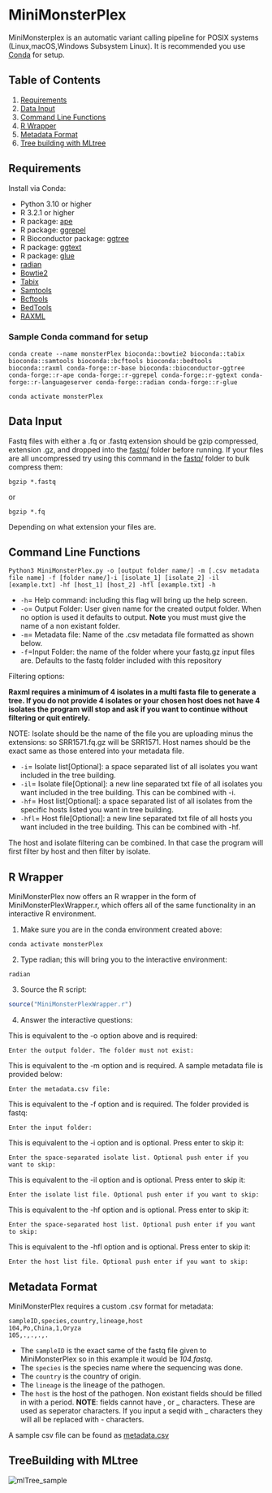 # MiniMonsterPlex
MiniMonsterplex is an automatic variant calling pipeline for POSIX systems (Linux,macOS,Windows Subsystem Linux). It is recommended you use [Conda](https://docs.anaconda.com/miniconda/install/#quick-command-line-install) for setup.

## Table of Contents
1. [Requirements](https://github.com/TrStans606/MiniMonsterPlex/blob/main/README.md#requirements)
2. [Data Input](https://github.com/TrStans606/MiniMonsterPlex/blob/main/README.md#data-input)
3. [Command Line Functions](https://github.com/TrStans606/MiniMonsterPlex/blob/main/README.md#command-line-functions)
4. [R Wrapper](https://github.com/TrStans606/MiniMonsterPlex/tree/main#r-wrapper)
5. [Metadata Format](https://github.com/TrStans606/MiniMonsterPlex/tree/main#metadata-format)
6. [Tree building with MLtree](https://github.com/TrStans606/MiniMonsterPlex/tree/main#treebuilding-with-mltree)

## Requirements 
Install via Conda:
* Python 3.10 or higher
* R 3.2.1 or higher
* R package: [ape](https://cran.r-project.org/web/packages/ape/index.html)
* R package: [ggrepel](https://cran.r-project.org/web/packages/ggrepel/index.html)
* R Bioconductor package: [ggtree](https://bioconductor.org/packages/release/bioc/html/ggtree.html)
* R package: [ggtext](https://cran.r-project.org/web/packages/ggtext/index.html)
* R package: [glue](https://cran.r-project.org/web/packages/glue/index.html)
* [radian](https://anaconda.org/conda-forge/radian)
* [Bowtie2](https://anaconda.org/bioconda/bowtie2)
* [Tabix](https://anaconda.org/bioconda/tabix)
* [Samtools](https://anaconda.org/bioconda/samtools)
* [Bcftools](https://anaconda.org/bioconda/bcftools)
* [BedTools](https://anaconda.org/bioconda/bedtools)
* [RAXML](https://anaconda.org/bioconda/raxml)

### Sample Conda command for setup
```shell
conda create --name monsterPlex bioconda::bowtie2 bioconda::tabix bioconda::samtools bioconda::bcftools bioconda::bedtools bioconda::raxml conda-forge::r-base bioconda::bioconductor-ggtree conda-forge::r-ape conda-forge::r-ggrepel conda-forge::r-ggtext conda-forge::r-languageserver conda-forge::radian conda-forge::r-glue
```
```shell
conda activate monsterPlex
```

## Data Input
Fastq files with either a .fq or .fastq extension should be gzip compressed, extension .gz, and dropped into the [fastq/](fastq) folder before running. If your files are all uncompressed try using this command in the [fastq/](fastq) folder to bulk compress them:
```
bgzip *.fastq
```
or
```
bgzip *.fq
```
Depending on what extension your files are.

## Command Line Functions
```
Python3 MiniMonsterPlex.py -o [output folder name/] -m [.csv metadata file name] -f [folder name/]-i [isolate_1] [isolate_2] -il [example.txt] -hf [host_1] [host_2] -hfl [example.txt] -h
```
+ ```-h```= Help command: including this flag will bring up the help screen.
+ ```-o```= Output Folder: User given name for the created output folder. When no option is used it defaults to output. **Note** you must must give the name of a non existant folder.
+ ```-m```= Metadata file: Name of the .csv metadata file formatted as shown below.
+ ```-f```=Input Folder: the name of the folder where your fastq.gz input files are. Defaults to the fastq folder included with this repository

Filtering options:

**Raxml requires a minimum of 4 isolates in a multi fasta file to generate a tree. If you do not provide 4 isolates or your chosen host does not have 4 isolates the program will stop and ask if you want to continue without filtering or quit entirely.**

NOTE: Isolate should be the name of the file you are uploading minus the extensions: so SRR1571.fq.gz will be SRR1571. Host names should be the exact same as those entered into your metadata file.

+ ```-i```= Isolate list[Optional]: a space separated list of all isolates you want included in the tree building. 
+ ```-il```= Isolate file[Optional]: a new line separated txt file of all isolates you want included in the tree building. This can be combined with -i.
+ ```-hf```= Host list[Optional]: a space separated list of all isolates from the specific hosts listed you want in tree building.
+ ```-hfl```= Host file[Optional]: a new line separated txt file of all hosts you want included in the tree building. This can be combined with -hf.

The host and isolate filtering can be combined. In that case the program will first filter by host and then filter by isolate.

## R Wrapper

MiniMonsterPlex now offers an R wrapper in the form of MiniMonsterPlexWrapper.r, which offers all of the same functionality in an interactive R environment. 

1. Make sure you are in the conda environment created above:

```shell
conda activate monsterPlex
```

2. Type radian; this will bring you to the interactive environment:

```shell
radian
```

3. Source the R script:

```r
source("MiniMonsterPlexWrapper.r")
```

4. Answer the interactive questions:

This is equivalent to the -o option above and is required:

```Enter the output folder. The folder must not exist: ```

This is equivalent to the -m option and is required. A sample metadata file is provided below:

```Enter the metadata.csv file: ```

This is equivalent to the -f option and is required. The folder provided is fastq:

```Enter the input folder: ```

This is equivalent to the -i option and is optional. Press enter to skip it:

```Enter the space-separated isolate list. Optional push enter if you want to skip:```

This is equivalent to the -il option and is optional. Press enter to skip it:

```Enter the isolate list file. Optional push enter if you want to skip: ```

This is equivalent to the -hf option and is optional. Press enter to skip it:

```Enter the space-separated host list. Optional push enter if you want to skip: ```

This is equivalent to the -hfl option and is optional. Press enter to skip it:

```Enter the host list file. Optional push enter if you want to skip: ```

## Metadata Format

MiniMonsterPlex requires a custom .csv format for metadata:
```
sampleID,species,country,lineage,host
104,Po,China,1,Oryza
105,.,.,.,.
```
* The ```sampleID``` is the exact same of the fastq file given to MiniMonsterPlex so in this example it would be *104.fastq*.
* The ```species``` is the species name where the sequencing was done.
* The ```country``` is the country of origin.
* The ```lineage``` is the lineage of the pathogen.
* The ```host``` is the host of the pathogen.
Non existant fields should be filled in with a period.
**NOTE**: fields cannot have , or _ characters. These are used as seperator characters. If you input a seqid with _ characters they will all be replaced with - characters. 

A sample csv file can be found as [metadata.csv](metadata.csv)

## TreeBuilding with MLtree

![mlTree_sample](https://github.com/TrStans606/MiniMonsterPlex/blob/main/sampleResults/tree_test_full_tree.png)
